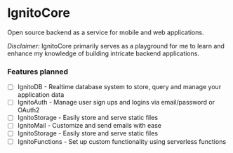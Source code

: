# IgnitoCore

Open source backend as a service for mobile and web applications.

_Disclaimer:_ IgnitoCore primarily serves as a playground for me to learn and enhance my knowledge of building intricate backend applications.

### Features planned

- [ ] IgnitoDB - Realtime database system to store, query and manage your application data
- [ ] IgnitoAuth - Manage user sign ups and logins via email/password or OAuth2
- [ ] IgnitoStorage - Easily store and serve static files
- [ ] IgnitoMail - Customize and send emails with ease
- [ ] IgnitoStorage - Easily store and serve static files
- [ ] IgnitoFunctions - Set up custom functionality using serverless functions